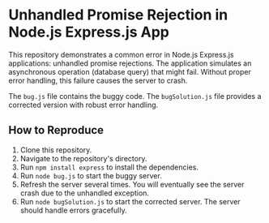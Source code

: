# Unhandled Promise Rejection in Node.js Express.js App

This repository demonstrates a common error in Node.js Express.js applications: unhandled promise rejections. The application simulates an asynchronous operation (database query) that might fail.  Without proper error handling, this failure causes the server to crash.

The `bug.js` file contains the buggy code. The `bugSolution.js` file provides a corrected version with robust error handling.

## How to Reproduce

1. Clone this repository.
2. Navigate to the repository's directory.
3. Run `npm install express` to install the dependencies.
4. Run `node bug.js` to start the buggy server.
5. Refresh the server several times.  You will eventually see the server crash due to the unhandled exception.
6. Run `node bugSolution.js` to start the corrected server.  The server should handle errors gracefully.